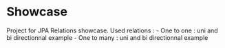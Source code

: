 # Showcase
  Project for JPA Relations showcase.
  Used relations : 
    - One to one : uni and bi directionnal example
    - One to many : uni and bi directionnal example

